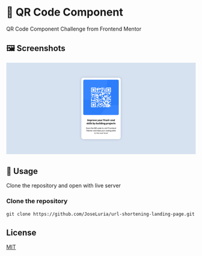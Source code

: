# 🤖 QR Code Component
QR Code Component Challenge from Frontend Mentor

## 🖼️ Screenshots

![Screenshot](./images/screenshot.png)

## 🚀 Usage
Clone the repository and open with live server

### Clone the repository
```shell
git clone https://github.com/JoseLuria/url-shortening-landing-page.git
```

## License

[MIT](https://opensource.org/licenses/MIT)

